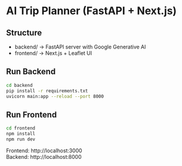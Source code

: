 # AI Trip Planner (FastAPI + Next.js)

## Structure
- backend/ → FastAPI server with Google Generative AI
- frontend/ → Next.js + Leaflet UI

## Run Backend
```bash
cd backend
pip install -r requirements.txt
uvicorn main:app --reload --port 8000
```

## Run Frontend
```bash
cd frontend
npm install
npm run dev
```

Frontend: http://localhost:3000  
Backend: http://localhost:8000
